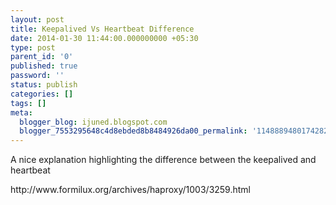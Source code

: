 ```yaml
---
layout: post
title: Keepalived Vs Heartbeat Difference
date: 2014-01-30 11:44:00.000000000 +05:30
type: post
parent_id: '0'
published: true
password: ''
status: publish
categories: []
tags: []
meta:
  blogger_blog: ijuned.blogspot.com
  blogger_7553295648c4d8ebded8b8484926da00_permalink: '1148889480174282470'
---
```

<div dir="ltr" style="text-align:left;">A nice explanation highlighting the difference between the keepalived and heartbeat</p>
<p>http://www.formilux.org/archives/haproxy/1003/3259.html</p></div>
